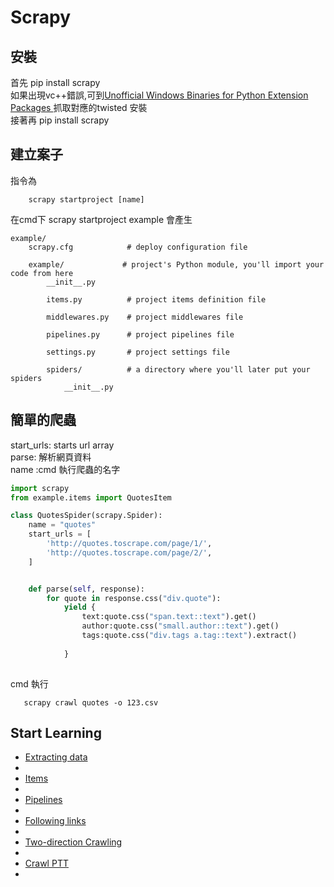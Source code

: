 # Scrapy

## 安裝
首先 pip install scrapy </br>
如果出現vc++錯誤,可到<a href="https://www.lfd.uci.edu/~gohlke/pythonlibs/#twisted ">Unofficial Windows Binaries for Python Extension Packages </a> 抓取對應的twisted 安裝</br>
接著再 pip install scrapy </br>


## 建立案子
指令為
```
    scrapy startproject [name]
```
 
在cmd下   scrapy startproject example 會產生

```
example/
    scrapy.cfg            # deploy configuration file

    example/             # project's Python module, you'll import your code from here
        __init__.py

        items.py          # project items definition file

        middlewares.py    # project middlewares file

        pipelines.py      # project pipelines file

        settings.py       # project settings file

        spiders/          # a directory where you'll later put your spiders
            __init__.py
```            

## 簡單的爬蟲


start_urls: starts url array<br>
parse: 解析網頁資料<br>
name :cmd 執行爬蟲的名字
 
```python 
import scrapy
from example.items import QuotesItem

class QuotesSpider(scrapy.Spider):
    name = "quotes"   
    start_urls = [
        'http://quotes.toscrape.com/page/1/',
        'http://quotes.toscrape.com/page/2/',        
    ]   


    def parse(self, response):  
        for quote in response.css("div.quote"):  
            yield {
                text:quote.css("span.text::text").get()
                author:quote.css("small.author::text").get()
                tags:quote.css("div.tags a.tag::text").extract()  
            
            }
     
 ```
 

 cmd 執行
 ```
    scrapy crawl quotes -o 123.csv 
 ```
 
 ## Start Learning
 
 <ul>
    <li><a href = "https://github.com/Eddie02582/Scrapy/tree/master/Extracting%20data">Extracting data</a><li>
    <li><a href = "https://github.com/Eddie02582/Scrapy/tree/master/Items">Items</a><li>
    <li><a href = "https://github.com/Eddie02582/Scrapy/tree/master/Pipelines">Pipelines</a><li>
    <li><a href = "https://github.com/Eddie02582/Scrapy/tree/master/Following%20links">Following links</a><li>
    <li><a href = "https://github.com/Eddie02582/Scrapy/tree/master/Two-direction%20Crawling">Two-direction Crawling</a><li>
    <li><a href = "https://github.com/Eddie02582/Scrapy/tree/master/PTT%20Spider">Crawl PTT</a><li>
</ul>
 
 
 
 
 
 
 
 
 
 
 
 
 
 
 
 
 
 